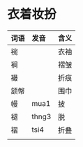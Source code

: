 # 衣着妆扮

| 词语 | 发音 | 含义 |
| :--- | :--- | :--- |
| 䘼 |  | 衣袖 |
| 裥 |  | 褶皱 |
| 襊 |  | 折痕 |
| 颔幋 |  | 围巾 |
| 幔 | mua1 | 披 |
| 褪 | thng3 | 脱 |
| 褶 | tsi4 | 折叠 |
|  |  |  |

